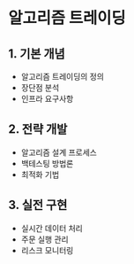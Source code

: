 # 알고리즘 트레이딩

## 1. 기본 개념
- 알고리즘 트레이딩의 정의
- 장단점 분석
- 인프라 요구사항

## 2. 전략 개발
- 알고리즘 설계 프로세스
- 백테스팅 방법론
- 최적화 기법

## 3. 실전 구현
- 실시간 데이터 처리
- 주문 실행 관리
- 리스크 모니터링 